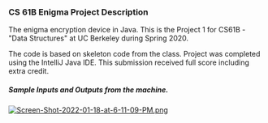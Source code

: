 ### CS 61B Enigma Project Description

The enigma encryption device in Java. 
This is the Project 1 for CS61B - "Data Structures" at UC Berkeley during Spring 2020.

The code is based on skeleton code from the class. Project was completed using the IntelliJ Java IDE. 
This submission received full score including extra credit.

##### Sample Inputs and Outputs from the machine.
[![Screen-Shot-2022-01-18-at-6-11-09-PM.png](https://i.postimg.cc/zXc9FcDn/Screen-Shot-2022-01-18-at-6-11-09-PM.png)](https://postimg.cc/KRtqZQMz)
